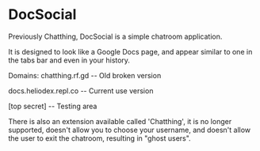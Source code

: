 # DocSocial
Previously Chatthing, DocSocial is a simple chatroom application. 

It is designed to look like a Google Docs page, and appear similar to one in the tabs bar and even in your history.

Domains:
chatthing.rf.gd  -- Old broken version

docs.heliodex.repl.co  -- Current use version

[top secret]  -- Testing area

There is also an extension available called 'Chatthing', it is no longer supported, doesn't allow you to choose your username, and doesn't allow the user to exit the chatroom, resulting in "ghost users".
